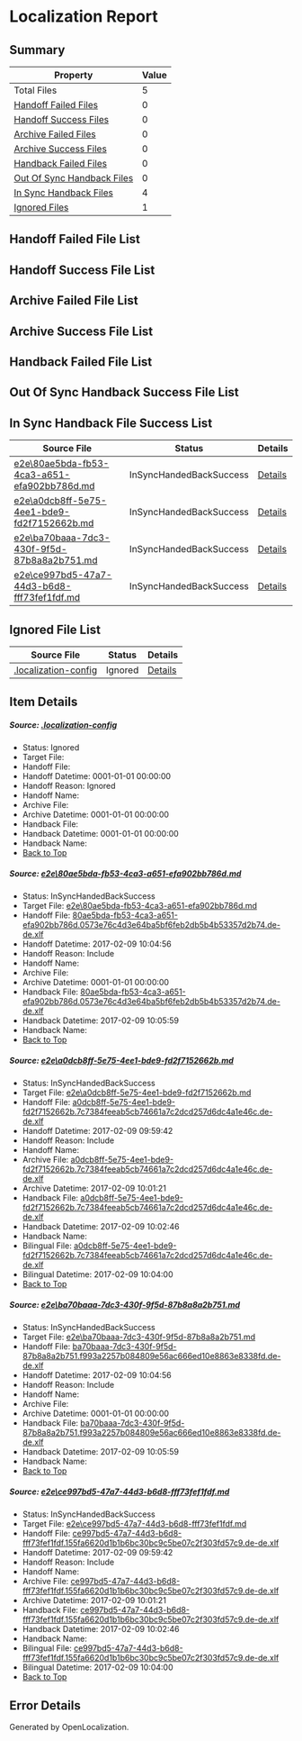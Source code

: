 # <a name='report-top'></a> Localization Report

## Summary
 Property | Value 
 -------- | ----- 
 Total Files | 5
[ Handoff Failed Files ](#handoff-failed-list)| 0
[ Handoff Success Files ](#handoff-success-list)| 0
[ Archive Failed Files ](#archive-failed-list)| 0
[ Archive Success Files ](#archive-success-list)| 0
[ Handback Failed Files ](#handback-failed-list)| 0
[ Out Of Sync Handback Files ](#outofsync-handback-success-list)| 0
[ In Sync Handback Files ](#insync-handback-success-list)| 4
[ Ignored Files ](#ignored-list)| 1

## <a name='handoff-failed-list'></a> Handoff Failed File List

## <a name='handoff-success-list'></a> Handoff Success File List

## <a name='archive-failed-list'></a> Archive Failed File List

## <a name='archive-success-list'></a> Archive Success File List

## <a name='handback-failed-list'></a> Handback Failed File List

## <a name='outofsync-handback-success-list'></a> Out Of Sync Handback Success File List

## <a name='insync-handback-success-list'></a> In Sync Handback File Success List
 Source File | Status | Details 
 ----------- | ------ | ------- 
 [e2e\80ae5bda-fb53-4ca3-a651-efa902bb786d.md](https://github.com/OpenLocalizationTestOrg/ol-test0/blob/0a9ec18412104a696d1190c6f865b5a691279e31/e2e/80ae5bda-fb53-4ca3-a651-efa902bb786d.md) | InSyncHandedBackSuccess | [Details](#0d9656f71fdfff90f82eca9dd8c19d12ccf38bb41)
 [e2e\a0dcb8ff-5e75-4ee1-bde9-fd2f7152662b.md](https://github.com/OpenLocalizationTestOrg/ol-test0/blob/abbdf69214427d86b212d583480bdbf6c21b2ad6/e2e/a0dcb8ff-5e75-4ee1-bde9-fd2f7152662b.md) | InSyncHandedBackSuccess | [Details](#2cce30ad1957555db7c7c64b79b4c0d5530ca2ef2)
 [e2e\ba70baaa-7dc3-430f-9f5d-87b8a8a2b751.md](https://github.com/OpenLocalizationTestOrg/ol-test0/blob/0a9ec18412104a696d1190c6f865b5a691279e31/e2e/ba70baaa-7dc3-430f-9f5d-87b8a8a2b751.md) | InSyncHandedBackSuccess | [Details](#5da3a4f9d8554683b4581cf19a10bfc1763eaae43)
 [e2e\ce997bd5-47a7-44d3-b6d8-fff73fef1fdf.md](https://github.com/OpenLocalizationTestOrg/ol-test0/blob/abbdf69214427d86b212d583480bdbf6c21b2ad6/e2e/ce997bd5-47a7-44d3-b6d8-fff73fef1fdf.md) | InSyncHandedBackSuccess | [Details](#1a65741a27252e68c6c33b4274107a2319a2abff4)

## <a name='ignored-list'></a> Ignored File List
 Source File | Status | Details 
 ----------- | ------ | ------- 
 [.localization-config](https://github.com/OpenLocalizationTestOrg/ol-test0/blob/0a9ec18412104a696d1190c6f865b5a691279e31/.localization-config) | Ignored | [Details](#cb0632cf59c1387fc1742bfb9fa3c47f87e2e5c90)

## Item Details
##### <a name='cb0632cf59c1387fc1742bfb9fa3c47f87e2e5c90'></a> Source: [.localization-config](https://github.com/OpenLocalizationTestOrg/ol-test0/blob/0a9ec18412104a696d1190c6f865b5a691279e31/.localization-config)
* Status: Ignored
* Target File: 
* Handoff File: 
* Handoff Datetime: 0001-01-01 00:00:00
* Handoff Reason: Ignored
* Handoff Name: 
* Archive File: 
* Archive Datetime: 0001-01-01 00:00:00
* Handback File: 
* Handback Datetime: 0001-01-01 00:00:00
* Handback Name: 
* [Back to Top](#report-top)

##### <a name='0d9656f71fdfff90f82eca9dd8c19d12ccf38bb41'></a> Source: [e2e\80ae5bda-fb53-4ca3-a651-efa902bb786d.md](https://github.com/OpenLocalizationTestOrg/ol-test0/blob/0a9ec18412104a696d1190c6f865b5a691279e31/e2e/80ae5bda-fb53-4ca3-a651-efa902bb786d.md)
* Status: InSyncHandedBackSuccess
* Target File: [e2e\80ae5bda-fb53-4ca3-a651-efa902bb786d.md](https://github.com/OpenLocalizationTestOrg/ol-test0-dede/blob/74ef5db296bcece8a20a976d2dcd2665cf94bc3c/e2e/80ae5bda-fb53-4ca3-a651-efa902bb786d.md)
* Handoff File: [80ae5bda-fb53-4ca3-a651-efa902bb786d.0573e76c4d3e64ba5bf6feb2db5b4b53357d2b74.de-de.xlf](https://github.com/OpenLocalizationTestOrg/ol-test0-handoff/blob/0b71125fbc9d7552fb81cd91fcc8ed3a91ee176d/ol-handoff/OpenLocalizationTestOrg/ol-test0-dede/shujia/ht/80ae5bda-fb53-4ca3-a651-efa902bb786d.0573e76c4d3e64ba5bf6feb2db5b4b53357d2b74.de-de.xlf)
* Handoff Datetime: 2017-02-09 10:04:56
* Handoff Reason: Include
* Handoff Name: 
* Archive File: 
* Archive Datetime: 0001-01-01 00:00:00
* Handback File: [80ae5bda-fb53-4ca3-a651-efa902bb786d.0573e76c4d3e64ba5bf6feb2db5b4b53357d2b74.de-de.xlf](https://github.com/OpenLocalizationTestOrg/ol-test0-handback/blob/0c04f64168d204bde2aa0aa3c417d996679fd7a9/ol-handback/OpenLocalizationTestOrg/ol-test0-dede/shujia/ht/80ae5bda-fb53-4ca3-a651-efa902bb786d.0573e76c4d3e64ba5bf6feb2db5b4b53357d2b74.de-de.xlf)
* Handback Datetime: 2017-02-09 10:05:59
* Handback Name: 
* [Back to Top](#report-top)

##### <a name='2cce30ad1957555db7c7c64b79b4c0d5530ca2ef2'></a> Source: [e2e\a0dcb8ff-5e75-4ee1-bde9-fd2f7152662b.md](https://github.com/OpenLocalizationTestOrg/ol-test0/blob/abbdf69214427d86b212d583480bdbf6c21b2ad6/e2e/a0dcb8ff-5e75-4ee1-bde9-fd2f7152662b.md)
* Status: InSyncHandedBackSuccess
* Target File: [e2e\a0dcb8ff-5e75-4ee1-bde9-fd2f7152662b.md](https://github.com/OpenLocalizationTestOrg/ol-test0-dede/blob/76d0bde6ae6fac10377083432868d2f6e82451ec/e2e/a0dcb8ff-5e75-4ee1-bde9-fd2f7152662b.md)
* Handoff File: [a0dcb8ff-5e75-4ee1-bde9-fd2f7152662b.7c7384feeab5cb74661a7c2dcd257d6dc4a1e46c.de-de.xlf](https://github.com/OpenLocalizationTestOrg/ol-test0-handoff/blob/0d0d60723b8f2522243c892fc85363309952499d/ol-handoff/OpenLocalizationTestOrg/ol-test0-dede/shujia/ht/a0dcb8ff-5e75-4ee1-bde9-fd2f7152662b.7c7384feeab5cb74661a7c2dcd257d6dc4a1e46c.de-de.xlf)
* Handoff Datetime: 2017-02-09 09:59:42
* Handoff Reason: Include
* Handoff Name: 
* Archive File: [a0dcb8ff-5e75-4ee1-bde9-fd2f7152662b.7c7384feeab5cb74661a7c2dcd257d6dc4a1e46c.de-de.xlf](https://github.com/OpenLocalizationTestOrg/ol-test0-handoff/blob/86ccf8d49c72dbd620b717d0aebfd92a40d24aa0/ol-archive/OpenLocalizationTestOrg/ol-test0-dede/shujia/ht/a0dcb8ff-5e75-4ee1-bde9-fd2f7152662b.7c7384feeab5cb74661a7c2dcd257d6dc4a1e46c.de-de.xlf)
* Archive Datetime: 2017-02-09 10:01:21
* Handback File: [a0dcb8ff-5e75-4ee1-bde9-fd2f7152662b.7c7384feeab5cb74661a7c2dcd257d6dc4a1e46c.de-de.xlf](https://github.com/OpenLocalizationTestOrg/ol-test0-handback/blob/920fde1494319503111d2379d8e069e54fa7d277/ol-handback/OpenLocalizationTestOrg/ol-test0-dede/shujia/ht/a0dcb8ff-5e75-4ee1-bde9-fd2f7152662b.7c7384feeab5cb74661a7c2dcd257d6dc4a1e46c.de-de.xlf)
* Handback Datetime: 2017-02-09 10:02:46
* Handback Name: 
* Bilingual File: [a0dcb8ff-5e75-4ee1-bde9-fd2f7152662b.7c7384feeab5cb74661a7c2dcd257d6dc4a1e46c.de-de.xlf](https://github.com/OpenLocalizationTestOrg/ol-test0-handback/blob/920fde1494319503111d2379d8e069e54fa7d277/ol-handback/OpenLocalizationTestOrg/ol-test0-dede/shujia/ht/a0dcb8ff-5e75-4ee1-bde9-fd2f7152662b.7c7384feeab5cb74661a7c2dcd257d6dc4a1e46c.de-de.xlf)
* Bilingual Datetime: 2017-02-09 10:04:00
* [Back to Top](#report-top)

##### <a name='5da3a4f9d8554683b4581cf19a10bfc1763eaae43'></a> Source: [e2e\ba70baaa-7dc3-430f-9f5d-87b8a8a2b751.md](https://github.com/OpenLocalizationTestOrg/ol-test0/blob/0a9ec18412104a696d1190c6f865b5a691279e31/e2e/ba70baaa-7dc3-430f-9f5d-87b8a8a2b751.md)
* Status: InSyncHandedBackSuccess
* Target File: [e2e\ba70baaa-7dc3-430f-9f5d-87b8a8a2b751.md](https://github.com/OpenLocalizationTestOrg/ol-test0-dede/blob/74ef5db296bcece8a20a976d2dcd2665cf94bc3c/e2e/ba70baaa-7dc3-430f-9f5d-87b8a8a2b751.md)
* Handoff File: [ba70baaa-7dc3-430f-9f5d-87b8a8a2b751.f993a2257b084809e56ac666ed10e8863e8338fd.de-de.xlf](https://github.com/OpenLocalizationTestOrg/ol-test0-handoff/blob/0b71125fbc9d7552fb81cd91fcc8ed3a91ee176d/ol-handoff/OpenLocalizationTestOrg/ol-test0-dede/shujia/ht/ba70baaa-7dc3-430f-9f5d-87b8a8a2b751.f993a2257b084809e56ac666ed10e8863e8338fd.de-de.xlf)
* Handoff Datetime: 2017-02-09 10:04:56
* Handoff Reason: Include
* Handoff Name: 
* Archive File: 
* Archive Datetime: 0001-01-01 00:00:00
* Handback File: [ba70baaa-7dc3-430f-9f5d-87b8a8a2b751.f993a2257b084809e56ac666ed10e8863e8338fd.de-de.xlf](https://github.com/OpenLocalizationTestOrg/ol-test0-handback/blob/0c04f64168d204bde2aa0aa3c417d996679fd7a9/ol-handback/OpenLocalizationTestOrg/ol-test0-dede/shujia/ht/ba70baaa-7dc3-430f-9f5d-87b8a8a2b751.f993a2257b084809e56ac666ed10e8863e8338fd.de-de.xlf)
* Handback Datetime: 2017-02-09 10:05:59
* Handback Name: 
* [Back to Top](#report-top)

##### <a name='1a65741a27252e68c6c33b4274107a2319a2abff4'></a> Source: [e2e\ce997bd5-47a7-44d3-b6d8-fff73fef1fdf.md](https://github.com/OpenLocalizationTestOrg/ol-test0/blob/abbdf69214427d86b212d583480bdbf6c21b2ad6/e2e/ce997bd5-47a7-44d3-b6d8-fff73fef1fdf.md)
* Status: InSyncHandedBackSuccess
* Target File: [e2e\ce997bd5-47a7-44d3-b6d8-fff73fef1fdf.md](https://github.com/OpenLocalizationTestOrg/ol-test0-dede/blob/76d0bde6ae6fac10377083432868d2f6e82451ec/e2e/ce997bd5-47a7-44d3-b6d8-fff73fef1fdf.md)
* Handoff File: [ce997bd5-47a7-44d3-b6d8-fff73fef1fdf.155fa6620d1b1b6bc30bc9c5be07c2f303fd57c9.de-de.xlf](https://github.com/OpenLocalizationTestOrg/ol-test0-handoff/blob/0d0d60723b8f2522243c892fc85363309952499d/ol-handoff/OpenLocalizationTestOrg/ol-test0-dede/shujia/ht/ce997bd5-47a7-44d3-b6d8-fff73fef1fdf.155fa6620d1b1b6bc30bc9c5be07c2f303fd57c9.de-de.xlf)
* Handoff Datetime: 2017-02-09 09:59:42
* Handoff Reason: Include
* Handoff Name: 
* Archive File: [ce997bd5-47a7-44d3-b6d8-fff73fef1fdf.155fa6620d1b1b6bc30bc9c5be07c2f303fd57c9.de-de.xlf](https://github.com/OpenLocalizationTestOrg/ol-test0-handoff/blob/86ccf8d49c72dbd620b717d0aebfd92a40d24aa0/ol-archive/OpenLocalizationTestOrg/ol-test0-dede/shujia/ht/ce997bd5-47a7-44d3-b6d8-fff73fef1fdf.155fa6620d1b1b6bc30bc9c5be07c2f303fd57c9.de-de.xlf)
* Archive Datetime: 2017-02-09 10:01:21
* Handback File: [ce997bd5-47a7-44d3-b6d8-fff73fef1fdf.155fa6620d1b1b6bc30bc9c5be07c2f303fd57c9.de-de.xlf](https://github.com/OpenLocalizationTestOrg/ol-test0-handback/blob/920fde1494319503111d2379d8e069e54fa7d277/ol-handback/OpenLocalizationTestOrg/ol-test0-dede/shujia/ht/ce997bd5-47a7-44d3-b6d8-fff73fef1fdf.155fa6620d1b1b6bc30bc9c5be07c2f303fd57c9.de-de.xlf)
* Handback Datetime: 2017-02-09 10:02:46
* Handback Name: 
* Bilingual File: [ce997bd5-47a7-44d3-b6d8-fff73fef1fdf.155fa6620d1b1b6bc30bc9c5be07c2f303fd57c9.de-de.xlf](https://github.com/OpenLocalizationTestOrg/ol-test0-handback/blob/920fde1494319503111d2379d8e069e54fa7d277/ol-handback/OpenLocalizationTestOrg/ol-test0-dede/shujia/ht/ce997bd5-47a7-44d3-b6d8-fff73fef1fdf.155fa6620d1b1b6bc30bc9c5be07c2f303fd57c9.de-de.xlf)
* Bilingual Datetime: 2017-02-09 10:04:00
* [Back to Top](#report-top)


## Error Details

Generated by OpenLocalization.
